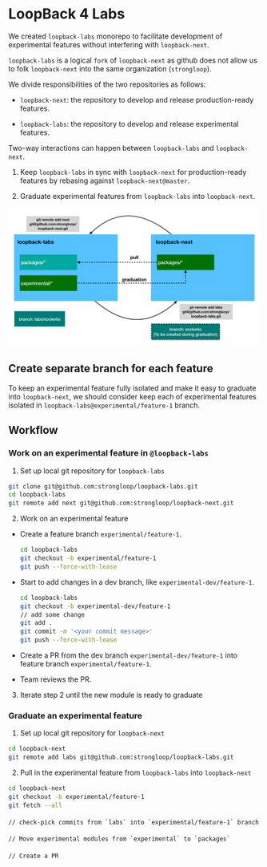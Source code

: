 # LoopBack 4 Labs

We created `loopback-labs` monorepo to facilitate development of experimental
features without interfering with `loopback-next`.

`loopback-labs` is a logical `fork` of `loopback-next` as github does not allow
us to folk `loopback-next` into the same organization (`strongloop`).

We divide responsibilities of the two repositories as follows:

- `loopback-next`: the repository to develop and release production-ready
  features.

- `loopback-labs`: the repository to develop and release experimental features.

Two-way interactions can happen between `loopback-labs` and `loopback-next`.

1. Keep `loopback-labs` in sync with `loopback-next` for production-ready
   features by rebasing against `loopback-next@master`.

2. Graduate experimental features from `loopback-labs` into `loopback-next`.

![loopback-labs](./loopback-labs.png)

## Create separate branch for each feature

To keep an experimental feature fully isolated and make it easy to graduate into
`loopback-next`, we should consider keep each of experimental features isolated in `loopback-labs@experimental/feature-1` branch.

## Workflow

### Work on an experimental feature in `@loopback-labs`

1. Set up local git repository for `loopback-labs`

```sh
git clone git@github.com:strongloop/loopback-labs.git
cd loopback-labs
git remote add next git@github.com:strongloop/loopback-next.git
```

2. Work on an experimental feature

- Create a feature branch `experimental/feature-1`.

  ```sh
  cd loopback-labs
  git checkout -b experimental/feature-1
  git push --force-with-lease
  ```

- Start to add changes in a dev branch, like `experimental-dev/feature-1`.

  ```sh
  cd loopback-labs
  git checkout -b experimental-dev/feature-1
  // add some change
  git add .
  git commit -m '<your commit message>'
  git push --force-with-lease
  ```
  
- Create a PR from the dev branch `experimental-dev/feature-1` into feature branch `experimental/feature-1`.
  
- Team reviews the PR.

3. Iterate step 2 until the new module is ready to graduate

### Graduate an experimental feature

1. Set up local git repository for `loopback-next`

```sh
cd loopback-next
git remote add labs git@github.com:strongloop/loopback-labs.git
```

2. Pull in the experimental feature from `loopback-labs` into `loopback-next`

```sh
cd loopback-next
git checkout -b experimental/feature-1
git fetch --all

// check-pick commits from `labs` into `experimental/feature-1` branch

// Move experimental modules from `experimental` to `packages`

// Create a PR
```
